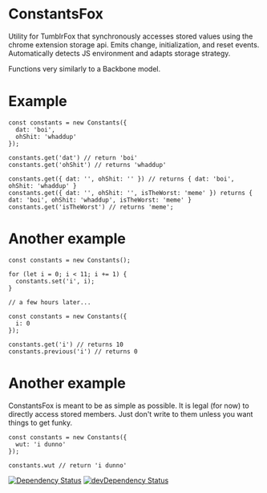 # ConstantsFox

Utility for TumblrFox that synchronously accesses stored values using the chrome extension storage api. Emits change, initialization, and reset events. Automatically detects JS environment and adapts storage strategy.

Functions very similarly to a Backbone model.

# Example

```   
const constants = new Constants({
  dat: 'boi',
  ohShit: 'whaddup'
});

constants.get('dat') // return 'boi'
constants.get('ohShit') // returns 'whaddup'

constants.get({ dat: '', ohShit: '' }) // returns { dat: 'boi', ohShit: 'whaddup' }
constants.get({ dat: '', ohShit: '', isTheWorst: 'meme' }) returns { dat: 'boi', ohShit: 'whaddup', isTheWorst: 'meme' }
constants.get('isTheWorst') // returns 'meme';

```
# Another example

```
const constants = new Constants();

for (let i = 0; i < 11; i += 1) {
  constants.set('i', i);
}

// a few hours later...

const constants = new Constants({
  i: 0
});

constants.get('i') // returns 10
constants.previous('i') // returns 0
```

# Another example

ConstantsFox is meant to be as simple as possible. It is legal (for now) to directly access stored members. Just don't write to them unless you want things to get funky.

```
const constants = new Constants({
  wut: 'i dunno'
});

constants.wut // return 'i dunno'
```

[![Dependency Status](https://david-dm.org/idelairre/tumblelog-generator.svg)](https://david-dm.org/idelairre/ConstantFox)
[![devDependency Status](https://david-dm.org/idelairre/tumblelog-generator/dev-status.svg)](https://david-dm.org/idelairre/ConstantFox#info=devDependencies)

